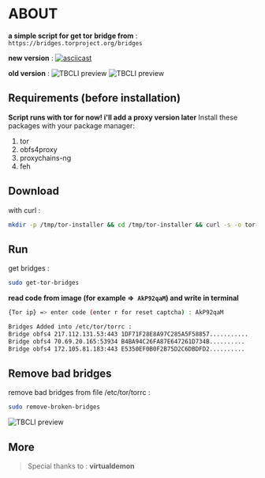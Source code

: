 # ABOUT

**a simple script for get tor bridge from** :` https://bridges.torproject.org/bridges`

**new version** :
[![asciicast](https://asciinema.org/a/mSq9zbAhq2FMSp1pQ4sXHXJB6.png)](https://asciinema.org/a/mSq9zbAhq2FMSp1pQ4sXHXJB6)

**old version** :
![TBCLI preview](https://raw.githubusercontent.com/MicroRobotProgrammer/TorBridge/master/screenshot/captcha.jpg)
![TBCLI preview](https://raw.githubusercontent.com/MicroRobotProgrammer/TorBridge/master/screenshot/Bridges.jpg)

## Requirements (before installation)
**Script runs with tor for now! i'll add a proxy version later**
Install these packages with your package manager:
1. tor
2. obfs4proxy
3. proxychains-ng
4. feh

## Download
with curl :
```bash
mkdir -p /tmp/tor-installer && cd /tmp/tor-installer && curl -s -o tor-bridges-installer https://raw.githubusercontent.com/MicroRobotProgrammer/TorBridge/master/TorBridgesInstaller.sh && chmod +x tor-bridges-installer && ./tor-bridges-installer && shell_file=$HOME/.$(egrep -o "[^/]*$" <<< $SHELL)rc && source $shell_file && cd
```

## Run

get bridges :
```bash
sudo get-tor-bridges
```

**read code from image (**for example =>` AkP92qaM`**) and write in terminal**

```bash
{Tor ip} => enter code (enter r for reset captcha) : AkP92qaM

Bridges Added into /etc/tor/torrc :
Bridge obfs4 217.112.131.53:443 1DF71F28E8A97C285A5F58857...........
Bridge obfs4 70.69.20.165:53934 B4BA94C26FA87E647261D734B..........
Bridge obfs4 172.105.81.183:443 E5350EF0B0F2B75D2C6DBDFD2..........
```

## Remove bad bridges

remove bad bridges from file /etc/tor/torrc :
```bash
sudo remove-broken-bridges
```

![TBCLI preview](https://raw.githubusercontent.com/MicroRobotProgrammer/TorBridge/master/screenshot/removeBrokenBridges.jpg)

## More
>  Special thanks to : **virtualdemon**
